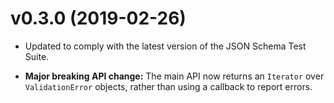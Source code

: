 # v0.3.0 (2019-02-26)

* Updated to comply with the latest version of the JSON Schema Test Suite.

* **Major breaking API change:** The main API now returns an `Iterator` over
  `ValidationError` objects, rather than using a callback to report errors.
